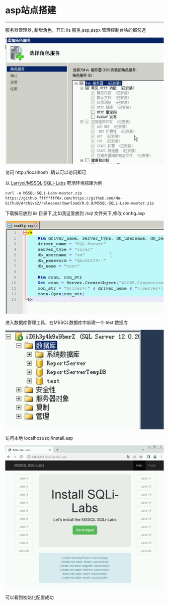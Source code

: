 # asp站点搭建

---

服务器管理器, 新增角色，开启 iis 服务,asp,aspx 管理控制台啥的都勾选

![](../../../../assets/img/Integrated/Windows/实验/asp站点搭建/1.png)

访问 http://localhost/ ,确认可以访问即可

以 [Larryxi/MSSQL-SQLi-Labs](https://github.com/Larryxi/MSSQL-SQLi-Labs) 靶场环境搭建为例

```
curl -o MSSQL-SQLi-Labs-master.zip https://github.ffffffff0x.com/https://github.com/No-Github/Archive2/releases/download/0.0.0/MSSQL-SQLi-Labs-master.zip
```

下载解压放到 iis 目录下,比如我这里放到 /sql 文件夹下,修改 config.asp

![](../../../../assets/img/Integrated/Windows/实验/asp站点搭建/2.png)

进入数据库管理工具，在MSSQL数据库中新建一个 test 数据库

![](../../../../assets/img/Integrated/Windows/实验/asp站点搭建/3.png)

访问本地 localhost/sql/install.asp

![](../../../../assets/img/Integrated/Windows/实验/asp站点搭建/4.png)

可以看到初始化配置成功
